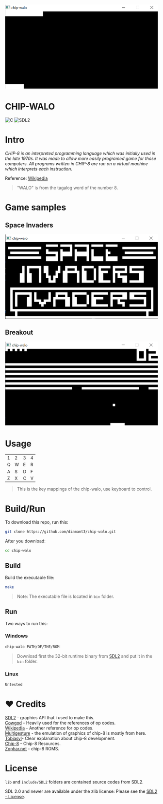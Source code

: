 <img src="assets/chip-walo.gif">

# CHIP-WALO

![C](https://img.shields.io/badge/Code-C-green?style=for-the-badge)
![SDL2](https://img.shields.io/badge/SDL2-blue?style=for-the-badge)

# Intro

*CHIP-8 is an interpreted programming language which was initially used in the late 1970s. It was made to allow more easily programed game for those computers. All programs written in CHIP-8 are run on a virtual machine which interprets each instruction.*

Reference: [Wikipedia](https://en.wikipedia.org/wiki/CHIP-8)

>"WALO" is from the tagalog word of the number 8.

# Game samples

## Space Invaders

<img src="assets/Space_Invaders.png">

## Breakout

<img src="assets/Breakout.png">

# Usage

<table>
  <tr>
      <td>1</td>
      <td>2</td>
      <td>3</td>
      <td>4</td>
  </tr>
  <tr>
      <td>Q</td>
      <td>W</td>
      <td>E</td>
      <td>R</td>
  </tr>
  <tr>
      <td>A</td>
      <td>S</td>
      <td>D</td>
      <td>F</td>
  </tr>
  <tr>
      <td>Z</td>
      <td>X</td>
      <td>C</td>
      <td>V</td>
  </tr>
</table>

> This is the key mappings of the chip-walo, use keyboard to control.

# Build/Run

To download this repo, run this:

```bash 
git clone https://github.com/diamant3/chip-walo.git
``` 

After you download:

```bash
cd chip-walo 
```

## Build

Build the executable file:

```bash
make
```

>Note: The executable file is located in ``` bin ``` folder.

## Run

Two ways to run this:

### Windows

```bash
chip-walo PATH/OF/THE/ROM
```

>Download first the 32-bit runtime binary from [SDL2](https://www.libsdl.org/download-2.0.php) and put it in the ``` bin ``` folder.

### Linux

```bash
Untested
```

# :heart: Credits

[SDL2](https://www.libsdl.org/) - graphics API that i used to make this.<br>
[Cowgod](http://devernay.free.fr/hacks/chip8/C8TECH10.HTM) - Heavily used for the references of op codes.<br>
[Wikipedia](https://en.wikipedia.org/wiki/CHIP-8) - Another reference for op codes.<br>
[Multigesture](https://multigesture.net/articles/how-to-write-an-emulator-chip-8-interpreter/) - the emulation of graphics of chip-8 is mostly from here.<br>
[Tobiasvl](https://tobiasvl.github.io/blog/write-a-chip-8-emulator/)- Clear explanation about chip-8 development.<br>
[Chip-8](https://chip-8.github.io/links/) - Chip-8 Resources.<br>
[Zophar.net](https://www.zophar.net/pdroms/chip8.html) - chip-8 ROMS.<br>

# License

```lib``` and ```include/SDL2``` folders are contained source codes from SDL2. 

SDL 2.0 and newer are available under the zlib license: Please see the [SDL2 - License](https://www.libsdl.org/license.php).
